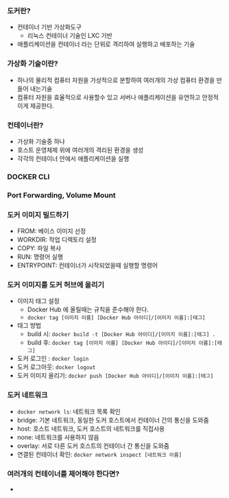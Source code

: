 
### 도커란?

* 컨테이너 기반 가상화도구
  * 리눅스 컨테이너 기술인 LXC 기반
* 애플리케이션을 컨테이너 라는 단위로 격리하여 실행하고 배포하는 기술

### 가상화 기술이란?

* 하나의 물리적 컴퓨터 자원을 가상적으로 분할하여 여러개의 가상 컴퓨터 환경을 만들어 내는기술
* 컴퓨터 자원을 효율적으로 사용할수 있고 서버나 애플리케이션을 유연하고 안정적이게 제공한다.

### 컨테이너란?

* 가상화 기술중 하나
* 호스트 운영체제 위에 여러개의 격리된 환경을 생성
* 각각의 컨테이너 안에서 애플리케이션을 실행

### DOCKER CLI

### Port Forwarding, Volume Mount

### 도커 이미지 빌드하기

* FROM: 베이스 이미지 선정
* WORKDIR: 작업 디렉토리 설정
* COPY: 파일 복사
* RUN: 명령어 실행
* ENTRYPOINT: 컨테이너가 시작되었을때 실행할 명령어

### 도커 이미지를 도커 허브에 올리기

* 이미지 태그 설정
  * Docker Hub 에 올릴때는 규칙을 준수해야 한다.
  * `docker tag [이미지 이름] [Docker Hub 아이디]/[이미지 이름]:[태그]`
* 태그 방법
  * build 시: `docker build -t [Docker Hub 아이디]/[이미지 이름]:[태그] .`
  * build 후: `docker tag [이미지 이름] [Docker Hub 아이디]/[이미지 이름]:[태그]`
* 도커 로그인 : `docker login`
* 도커 로그아웃: `docker logout`
* 도커 이미지 올리기: `docker push [Docker Hub 아이디]/[이미지 이름]:[태그]`

### 도커 네트워크

* `docker network ls`: 네트워크 목록 확인
* bridge: 기본 네트워크, 동일한 도커 호스트에서 컨테이너 간의 통신을 도와줌
* host: 호스트 네트워크, 도커 호스트의 네트워크를 직접사용
* none: 네트워크를 사용하지 않음
* overlay: 서로 다른 도커 호스트의 컨테이너 간 통신을 도와줌
* 연결된 컨테이너 확인: `docker network inspect [네트워크 이름]`

### 여러개의 컨테이너를 제어해야 한다면?

* 